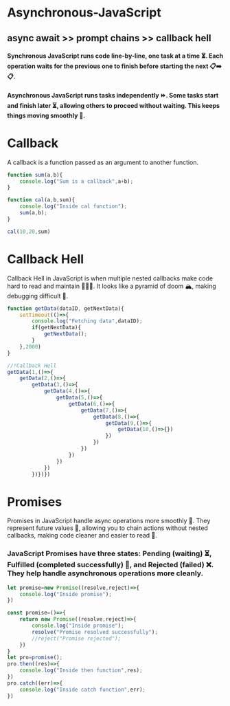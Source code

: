 # Asynchronous-JavaScript
## async await >> prompt chains >> callback hell
#### Synchronous JavaScript runs code line-by-line, one task at a time ⏳. Each operation waits for the previous one to finish before starting the next 📋➡️📋.

#### Asynchronous JavaScript runs tasks independently ⏩. Some tasks start and finish later ⏳, allowing others to proceed without waiting. This keeps things moving smoothly 🚀.

# Callback
A callback is a function passed as an argument to another function.
```js
function sum(a,b){
    console.log("Sum is a callback",a+b);
}

function cal(a,b,sum){
    console.log("Inside cal function");
    sum(a,b);
}

cal(10,20,sum)
```
# Callback Hell
Callback Hell in JavaScript is when multiple nested callbacks make code hard to read and maintain 🔄🔄🔄. It looks like a pyramid of doom 🏔️, making debugging difficult 🐛.
```js
function getData(dataID, getNextData){
    setTimeout(()=>{
        console.log("Fetching data",dataID);
        if(getNextData){
            getNextData();
        }
    },2000)
}

//!Callback Hell
getData(1,()=>{
    getData(2,()=>{
        getData(3,()=>{
            getData(4,()=>{
                getData(5,()=>{
                    getData(6,()=>{
                        getData(7,()=>{
                            getData(8,()=>{
                                getData(9,()=>{
                                    getData(10,()=>{})
                                })
                            })
                        })
                    })
                })
            })
        })})})
```

# Promises
 Promises in JavaScript handle async operations more smoothly 🌟. They represent future values 🌱, allowing you to chain actions without nested callbacks, making code cleaner and easier to read 📜.

### JavaScript Promises have three states: Pending (waiting) ⏳, Fulfilled (completed successfully) 🎉, and Rejected (failed) ❌. They help handle asynchronous operations more cleanly.
```js
let promise=new Promise((resolve,reject)=>{
    console.log("Inside promise");
})

const promise=()=>{
    return new Promise((resolve,reject)=>{
        console.log("Inside promise");
        resolve("Promise resolved successfully");
        //reject("Promise rejected");
    })
}
let pro=promise();
pro.then((res)=>{
    console.log("Inside then function",res);
})
pro.catch((err)=>{
    console.log("Inside catch function",err);
})
```

